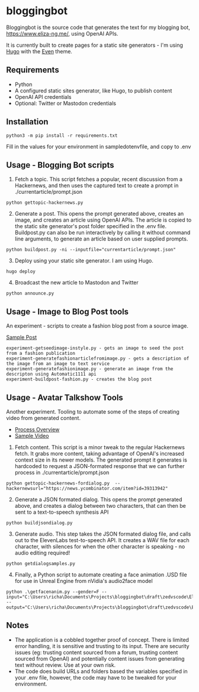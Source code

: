 # bloggingbot

Bloggingbot is the source code that generates the text for my blogging bot, https://www.eliza-ng.me/, using OpenAI APIs.  

It is currently built to create pages for a static site generators - I'm using [Hugo](https://gohugo.io/) with the [Even](https://github.com/olOwOlo/hugo-theme-even) theme.

## Requirements

- Python
- A configured static sites generator, like Hugo, to publish content
- OpenAI API credentials
- Optional: Twitter or Mastodon credentials

## Installation

```
python3 -m pip install -r requirements.txt
```

Fill in the values for your environment in sampledotenvfile, and copy to .env 

## Usage - Blogging Bot scripts

1. Fetch a topic.  This script fetches a popular, recent discussion from a Hackernews, and then uses the captured text to create a prompt in ./currentarticle/prompt.json
```
python gettopic-hackernews.py
```
2. Generate a post.  This opens the prompt generated above, creates an image, and creates an article using OpenAI APIs.  The article is copied to the static site generator's post folder specified in the .env file. Buildpost.py can also be run interactively by calling it without command line arguments, to generate an article based on user supplied prompts.
```
python buildpost.py -ni --inputfile="currentarticle/prompt.json"
```
3. Deploy using your static site generator.  I am using Hugo.
```
hugo deploy
```
4. Broadcast the new article to Mastodon and Twitter
```
python announce.py
```

## Usage - Image to Blog Post tools

An experiment - scripts to create a fashion blog post from a source image.

[Sample Post](https://www.eliza-ng.me/post/eleganturbanpro/)

```
experiment-getseedimage-instyle.py - gets an image to seed the post from a fashion publication
experiment-generatefashionarticlefromimage.py - gets a description of the image from an image to text service
experiment-generatefashionimage.py - generate an image from the descripton using Automatic1111 api
experiment-buildpost-fashion.py - creates the blog post
```

## Usage - Avatar Talkshow Tools

Another experiment.  Tooling to automate some of the steps of creating video from generated content. 

- [Process Overview](https://www.hotelexistence.ca/creating-generated-video/)
- [Sample Video](https://youtu.be/Bq4yeWjFWEM)

1. Fetch content.  This script is a minor tweak to the regular Hackernews fetch.  It grabs more content, taking advantage of OpenAI's increased context size in its newer models.  The generated prompt it generates is hardcoded to request a JSON-formated response that we can further process in ./currentarticle/prompt.json
```
python gettopic-hackernews-fordialog.py  --hackernewsurl="https://news.ycombinator.com/item?id=39313942"
```
2. Generate a JSON formated dialog.  This opens the prompt generated above, and creates a dialog between two characters, that can then be sent to a text-to-speech synthesis API
```
python buildjsondialog.py
```
3. Generate audio.  This step takes the JSON formated dialog file, and calls out to the ElevenLabs test-to-speech API.  It creates a WAV file for each character, with silences for when the other character is speaking - no audio editing required!
```
python getdialogsamples.py
```
4. Finally, a Python script to automate creating a face animation .USD file for use in Unreal Engine from nVidia's audio2face model
```
python .\getfacenanim.py --gender=F --input="C:\Users\richa\Documents\Projects\bloggingbot\draft\zedvscode\Eliza_dialog.wav" --output="C:\Users\richa\Documents\Projects\bloggingbot\draft\zedvscode\ElizaFaceAnim.usd"
```


## Notes

- The application is a cobbled together proof of concept.  There is limited error handling, it is sensitive and trusting to its input.  There are security issues (eg: trusting content sourced from a forum, trusting content sourced from OpenAI) and potentially content issues from generating text without review.  Use at your own risk.
- The code does build URLs and folders based the variables specified in your .env file, however, the code may have to be tweaked for your environment.  